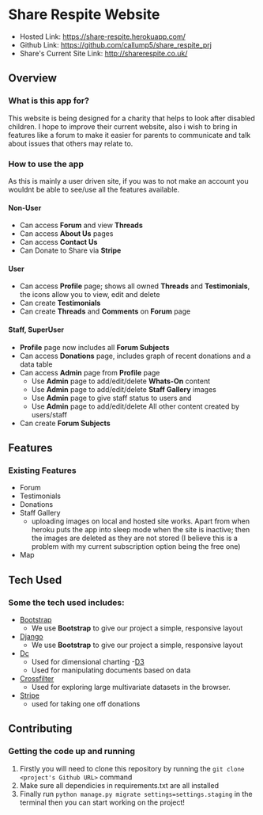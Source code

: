 # Share Respite Website

- Hosted Link: https://share-respite.herokuapp.com/
- Github Link: https://github.com/callump5/share_respite_prj
- Share's Current Site Link: http://sharerespite.co.uk/


## Overview
### What is this app for?
This website is being designed for a charity that helps to look after disabled children. I hope to improve their current
website, also i wish to bring in features like a forum to make it easier for parents to communicate and talk about issues
that others may relate to.

### How to use the app
As this is mainly a user driven site, if you was to not make an account you wouldnt be able to see/use all the features
available.

#### Non-User
- Can access **Forum** and view **Threads**
- Can access **About Us** pages
- Can access **Contact Us** 
- Can Donate to Share via **Stripe**

#### User
- Can access **Profile** page; shows all owned **Threads** and **Testimonials**, the icons allow you to view, edit and delete
- Can create **Testimonials**
- Can create **Threads** and **Comments** on **Forum** page

#### Staff, SuperUser
- **Profile** page now includes all **Forum Subjects**
- Can access **Donations** page, includes graph of recent donations and a data table
- Can access **Admin** page from **Profile** page
    - Use **Admin** page to add/edit/delete **Whats-On** content
    - Use **Admin** page to add/edit/delete **Staff Gallery** images
    - Use **Admin** page to give staff status to users and 
    - Use **Admin** page to add/edit/delete All other content created by users/staff
- Can create **Forum Subjects**

## Features
### Existing Features
- Forum
- Testimonials
- Donations
- Staff Gallery
	- uploading images on local and hosted site works. Apart from when heroku puts the app into sleep mode when the site is inactive; then the images are deleted as they are not stored (I believe this is a problem with my current subscription option being the free one)
- Map

## Tech Used

### Some the tech used includes:
- [Bootstrap](http://getbootstrap.com/)
	- We use **Bootstrap** to give our project a simple, responsive layout
- [Django](https://www.djangoproject.com/)
	- We use **Bootstrap** to give our project a simple, responsive layout
- [Dc](https://dc-js.github.io/dc.js/)
    - Used for dimensional charting 
-[D3](https://d3js.org/)
    - Used for manipulating documents based on data
- [Crossfilter](http://square.github.io/crossfilter/)
    - Used for exploring large multivariate datasets in the browser.
- [Stripe](https://stripe.com/gb)
    - used for taking one off donations
 
	
## Contributing
### Getting the code up and running
1. Firstly you will need to clone this repository by running the ```git clone <project's Github URL>``` command
2. Make sure all dependicies in requirements.txt are all installed
3. Finally run ```python manage.py migrate settings=settings.staging``` in the terminal then you can start working on the project!
